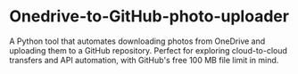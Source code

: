 # Onedrive-to-GitHub-photo-uploader
A Python tool that automates downloading photos from OneDrive and uploading them to a GitHub repository. Perfect for exploring cloud-to-cloud transfers and API automation, with GitHub's free 100 MB file limit in mind.

